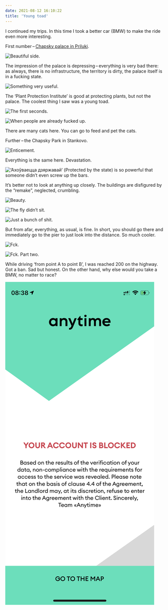 ```yaml
---
date: 2021-08-12 16:10:22
title: 'Young toad'
---
```


I continued my trips. In this time I took a better car (BMW) to make the ride even more interesting.

First
number – [Chapsky palace in Priluki](<https://ru.wikipedia.org/wiki/%D0%94%D0%B2%D0%BE%D1%80%D0%B5%D1%86_%D0%A7%D0%B0%D0%BF%D1%81%D0%BA%D0%B8%D1%85_(%D0%9F%D1%80%D0%B8%D0%BB%D1%83%D0%BA%D0%B8)>).

![Beautiful side.](IMG_0699.JPG)

The impression of the palace is depressing – everything is very bad there: as always, there is no
infrastructure, the territory is dirty, the palace itself is in a fucking state.

![Something very useful.](IMG_0686.JPG)

The ‘Plant Protection Institute’ is good at protecting plants, but not the palace. The coolest thing
I saw was a young toad.

![The first seconds.](IMG_0694.JPG)

![When people are already fucked up.](IMG_0695.JPG)

There are many cats here. You can go to feed and pet the cats.

Further – the Chapsky Park in Stankovo.

![Enticement.](IMG_0729.JPG)

Everything is the same here. Devastation.

![‘Ахоўваецца дзяржавай’ (Protected by the state) is so powerful that someone didn’t even screw up the bars.](IMG_0731.JPG)

It’s better not to look at anything up closely. The buildings are disfigured by the “remake”,
neglected, crumbling.

![Beauty.](IMG_0739.JPG)

![The fly didn’t sit.](IMG_0753.JPG)

![Just a bunch of shit.](IMG_0740.JPG)

But from afar, everything, as usual, is fine. In short, you should go there and immediately go to
the pier to just look into the distance. So much cooler.

![Fck.](IMG_0755.JPG)

![Fck. Part two.](IMG_0757.JPG)

While driving ‘from point A to point B’, I was reached 200 on the highway. Got a ban. Sad but
honest. On the other hand, why else would you take a BMW, no matter to race?

![Breaking news.](IMG_0771.PNG)
